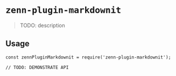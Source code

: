 # `zenn-plugin-markdownit`

> TODO: description

## Usage

```
const zennPluginMarkdownit = require('zenn-plugin-markdownit');

// TODO: DEMONSTRATE API
```
